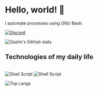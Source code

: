# Hello, world! 👋

I automate processes using GNU Bash.

[![Discord](https://img.shields.io/badge/Discord-7289DA?style=for-the-badge&logo=discord&logoColor=white)](https://discord.com/users/602879617870856223/)

![Gaziin's GitHub stats](https://github-readme-stats.vercel.app/api?username=Gaziinbash&show_icons=true&theme=radical)

## Technologies of my daily life 
<div style="display: inline-block"><br/>
  <img align="center" alt="Shell Script" src="https://img.shields.io/badge/Shell_Script-121011?style=for-the-badge&logo=gnu-bash&logoColor=white">
  <img align="center" alt="Shell Script" src="https://img.shields.io/badge/Arch_Linux-1793D1?style=for-the-badge&logo=arch-linux&logoColor=white">
</div>
<br/>

![Top Langs](https://github-readme-stats.vercel.app/api/top-langs/?username=Gaziinbash&layout=compact)
